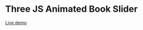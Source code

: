 # Three JS Animated Book Slider


<!-- [Live demo](https://book-glide.vercel.app/) -->


<a href="https://book-glide.vercel.app/" target="_blank">Live demo</a>

